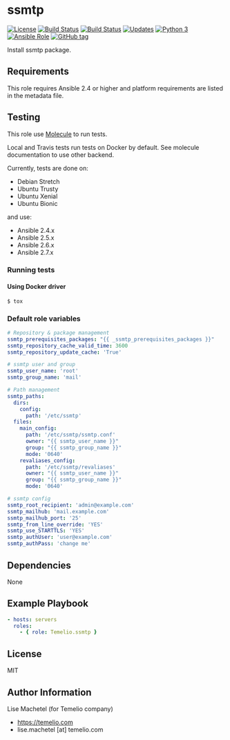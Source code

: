 # ssmtp

[![License](https://img.shields.io/badge/license-MIT%20License-brightgreen.svg)](https://opensource.org/licenses/MIT)
[![Build Status](https://img.shields.io/travis/Temelio/ansible-role-ssmtp/master.svg?label=travis_master)](https://travis-ci.org/Temelio/ansible-role-ssmtp)
[![Build Status](https://img.shields.io/travis/Temelio/ansible-role-ssmtp/develop.svg?label=travis_develop)](https://travis-ci.org/Temelio/ansible-role-ssmtp)
[![Updates](https://pyup.io/repos/github/Temelio/ansible-role-ssmtp/shield.svg)](https://pyup.io/repos/github/Temelio/ansible-role-ssmtp/)
[![Python 3](https://pyup.io/repos/github/Temelio/ansible-role-ssmtp/python-3-shield.svg)](https://pyup.io/repos/github/Temelio/ansible-role-ssmtp/)
[![Ansible Role](https://img.shields.io/ansible/role/25683.svg)](https://galaxy.ansible.com/Temelio/ssmtp/)
[![GitHub tag](https://img.shields.io/github/tag/temelio/ansible-role-ssmtp.svg)](https://github.com/Temelio/ansible-role-ssmtp/tags)


Install ssmtp package.

## Requirements

This role requires Ansible 2.4 or higher and platform requirements are listed in the metadata file.

## Testing

This role use [Molecule](https://github.com/metacloud/molecule/) to run tests.

Local and Travis tests run tests on Docker by default.
See molecule documentation to use other backend.

Currently, tests are done on:
- Debian Stretch
- Ubuntu Trusty
- Ubuntu Xenial
- Ubuntu Bionic

and use:
- Ansible 2.4.x
- Ansible 2.5.x
- Ansible 2.6.x
- Ansible 2.7.x

### Running tests

#### Using Docker driver

```
$ tox
```

### Default role variables

``` yaml
# Repository & package management
ssmtp_prerequisites_packages: "{{ _ssmtp_prerequisites_packages }}"
ssmtp_repository_cache_valid_time: 3600
ssmtp_repository_update_cache: 'True'

# ssmtp user and group
ssmtp_user_name: 'root'
ssmtp_group_name: 'mail'

# Path management
ssmtp_paths:
  dirs:
    config:
      path: '/etc/ssmtp'
  files:
    main_config:
      path: '/etc/ssmtp/ssmtp.conf'
      owner: "{{ ssmtp_user_name }}"
      group: "{{ ssmtp_group_name }}"
      mode: '0640'
    revaliases_config:
      path: '/etc/ssmtp/revaliases'
      owner: "{{ ssmtp_user_name }}"
      group: "{{ ssmtp_group_name }}"
      mode: '0640'

# ssmtp config
ssmtp_root_recipient: 'admin@example.com'
ssmtp_mailhub: 'mail.example.com'
ssmtp_mailhub_port: '25'
ssmtp_from_line_override: 'YES'
ssmtp_use_STARTTLS: 'YES'
ssmtp_authUser: 'user@example.com'
ssmtp_authPass: 'change me'
```

## Dependencies

None

## Example Playbook

``` yaml
- hosts: servers
  roles:
    - { role: Temelio.ssmtp }
```

## License

MIT

## Author Information

Lise Machetel (for Temelio company)
- https://temelio.com
- lise.machetel [at] temelio.com
